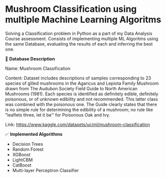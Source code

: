 # Mushroom Classification using multiple Machine Learning Algoritms
Solving a Classification problem in Python as a part of my Data Analysis Course assessment. Consists of implementing multiple ML Algoritms using the same Database, evaluating the results of each and inferring the best one.

📕 **Database Description**

Name: 
Mushroom Classification

Content:
Dataset includes descriptions of samples corresponding to 23 species of gilled mushrooms in the Agaricus and Lepiota Family Mushroom drawn from The Audubon Society Field Guide to North American Mushrooms (1981). Each species is identified as definitely edible, definitely poisonous, or of unknown edibility and not recommended. This latter class was combined with the poisonous one. The Guide clearly states that there is no simple rule for determining the edibility of a mushroom; no rule like "leaflets three, let it be'' for Poisonous Oak and Ivy.

Link:
https://www.kaggle.com/datasets/uciml/mushroom-classification

✅ **Implemented Algorithms**
- Decision Trees
- Random Forest
- XGBoost
- LightCBM
- CatBoost
- Multi-layer Perceptron Classifier
